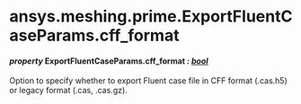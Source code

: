# ansys.meshing.prime.ExportFluentCaseParams.cff_format



#### *property* ExportFluentCaseParams.cff_format *: [bool](https://docs.python.org/3.11/library/functions.html#bool)*

Option to specify whether to export Fluent case file in CFF format (.cas.h5) or legacy format (.cas, .cas.gz).

<!-- !! processed by numpydoc !! -->
